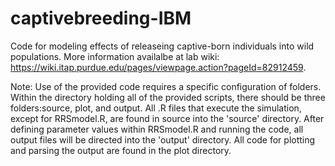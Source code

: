 # captivebreeding-IBM
Code for modeling effects of releaseing captive-born individuals into wild populations. More information availalbe at lab wiki: https://wiki.itap.purdue.edu/pages/viewpage.action?pageId=82912459.

Note: Use of the provided code requires a specific configuration of folders. Within the directory holding all of the provided scripts, there should be three folders:source, plot, and output. All .R files that execute the simulation, except for RRSmodel.R, are found in source  into the 'source' directory. After defining parameter values within RRSmodel.R and running the code, all output files will be directed into the 'output' directory. All code for plotting and parsing the output are found in the plot directory.
